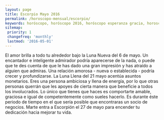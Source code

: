```yaml
---
layout: page
title: Escorpio Mayo 2016 
permalink: /horoscopo-mensual/escorpio/
keywords: horóscopo, horóscopo 2016, horóscopo esperanza gracia, horoscop, horóscopos gratis, horoscopo escorpio, horoscopo escorpio 2016, Tarot, Astrologia, Zodíaco, escorpio, horoscopo gratis, horoscopo del mes 
sitemap:
 priority: 1
 changefreq: 'monthly'
 lastmod: '2016-05-01'
---
```


 El amor brilla a todo tu alrededor bajo la Luna Nueva del 6 de mayo. Un encantador e inteligente admirador podría aparecerse de la nada, o puede que te des cuenta de que le has dado una gran impresión y has atraído a alguien que admiras. Una relación amorosa - nueva o establecida - podría crecer y profundizarse. La Luna Llena del 21 mayo acentúa asuntos monetarios. Eres una persona ambiciosa y llena de energía, por lo que otras personas querrán que les apoyes de cierta manera que beneficie a todos los involucrados. Lo único que tienes que haces es comportarte amable, graciosa e igual de competentemente como sueles hacerlo. Es durante éste periodo de tiempo en el que sería posible que encontraras un socio de negocios. Marte entra a Escorpión el 27 de mayo para encender tu dedicación hacia mejorar tu vida. 
